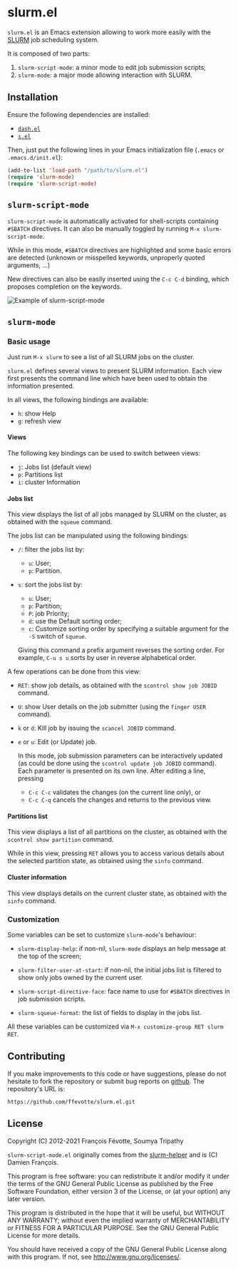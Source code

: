 # slurm.el

`slurm.el` is an Emacs extension allowing to work more easily with the
[SLURM](https://computing.llnl.gov/linux/slurm/) job scheduling system.

It is composed of two parts:

1. `slurm-script-mode`: a minor mode to edit job submission scripts;
2. `slurm-mode`: a major mode allowing interaction with SLURM.



## Installation

Ensure the following dependencies are installed:
- [`dash.el`](https://github.com/magnars/dash.el)
- [`s.el`](https://github.com/magnars/s.el)

Then, just put the following lines in your Emacs initialization file (`.emacs` or `.emacs.d/init.el`):

```lisp
(add-to-list 'load-path "/path/to/slurm.el")
(require 'slurm-mode)
(require 'slurm-script-mode)
```


## `slurm-script-mode`

`slurm-script-mode` is automatically activated for shell-scripts containing `#SBATCH` directives. It
can also be manually toggled by running `M-x slurm-script-mode`.

While in this mode, `#SBATCH` directives are highlighted and some basic errors are detected (unknown
or misspelled keywords, unproperly quoted arguments, ...)

New directives can also be easily inserted using the `C-c C-d` binding, which proposes completion
on the keywords.

![Example of slurm-script-mode](http://ffevotte.github.com/slurm.el/slurm-script-mode.png)


## `slurm-mode`

### Basic usage

Just run `M-x slurm` to see a list of all SLURM jobs on the cluster.

`slurm.el` defines several views to present SLURM information. Each view first presents the command
line which have been used to obtain the information presented.

In all views, the following bindings are available:

- `h`: show Help
- `g`: refresh view


#### Views

The following key bindings can be used to switch between views:

- `j`: Jobs list (default view)
- `p`: Partitions list
- `i`: cluster Information


#### Jobs list

This view displays the list of all jobs managed by SLURM on the cluster, as obtained with the
`squeue` command.

The jobs list can be manipulated using the following bindings:

- `/`: filter the jobs list by:
  - `u`: User;
  - `p`: Partition.

- `s`: sort the jobs list by:
  - `u`: User;
  - `p`: Partition;
  - `P`: job Priority;
  - `d`: use the Default sorting order;
  - `c`: Customize sorting order by specifying a suitable argument for the `-S` switch of `squeue`.

  Giving this command a prefix argument reverses the sorting order. For example, `C-u s u` sorts by
  user in reverse alphabetical order.


A few operations can be done from this view:

- `RET`: show job details, as obtained with the `scontrol show job JOBID` command.

- `U`: show User details on the job submitter (using the `finger USER` command).

- `k` or `d`: Kill job by issuing the `scancel JOBID` command.

- `e` or `u`: Edit (or Update) job.

   In this mode, job submission parameters can be interactively updated (as could be done using the
   `scontrol update job JOBID` command). Each parameter is presented on its own line. After editing
   a line, pressing
   - `C-c C-c` validates the changes (on the current line only), or
   - `C-c C-q` cancels the changes and returns to the previous view.


#### Partitions list

This view displays a list of all partitions on the cluster, as obtained with the `scontrol show
partition` command.

While in this view, pressing `RET` allows you to access various details about the selected partition
state, as obtained using the `sinfo` command.


#### Cluster information

This view displays details on the current cluster state, as obtained with the `sinfo` command.


### Customization

Some variables can be set to customize `slurm-mode`'s behaviour:

- `slurm-display-help`: if non-nil, `slurm-mode` displays an help message at the top of the
  screen;

- `slurm-filter-user-at-start`: if non-nil, the initial jobs list is filtered to show only jobs
  owned by the current user.

- `slurm-script-directive-face`: face name to use for `#SBATCH` directives in job submission
scripts.

- `slurm-squeue-format`: the list of fields to display in the jobs list.

All these variables can be customized via `M-x customize-group RET slurm RET`.


## Contributing

If you make improvements to this code or have suggestions, please do not hesitate to fork the
repository or submit bug reports on [github](https://github.com/ffevotte/slurm.el). The repository's
URL is:

    https://github.com/ffevotte/slurm.el.git


## License

Copyright (C) 2012-2021 François Févotte, Soumya Tripathy

`slurm-script-mode.el` originally comes from the
[slurm-helper](https://github.com/damienfrancois/slurm-helper/blob/master/slurm-mode.el) and is (C)
Damien François.

This program is free software: you can redistribute it and/or modify it under the terms of the GNU
General Public License as published by the Free Software Foundation, either version 3 of the
License, or (at your option) any later version.

This program is distributed in the hope that it will be useful, but WITHOUT ANY WARRANTY; without
even the implied warranty of MERCHANTABILITY or FITNESS FOR A PARTICULAR PURPOSE.  See the GNU
General Public License for more details.

You should have received a copy of the GNU General Public License along with this program.  If not,
see <http://www.gnu.org/licenses/>.
